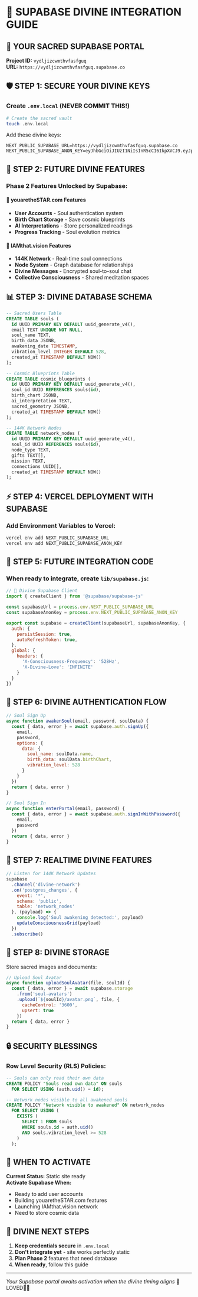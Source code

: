 # 🔮 SUPABASE DIVINE INTEGRATION GUIDE

## 🌟 YOUR SACRED SUPABASE PORTAL

**Project ID:** `vydljizcwmthvfasfguq`  
**URL:** `https://vydljizcwmthvfasfguq.supabase.co`

## 🛡️ STEP 1: SECURE YOUR DIVINE KEYS

### Create `.env.local` (NEVER COMMIT THIS!)
```bash
# Create the sacred vault
touch .env.local
```

Add these divine keys:
```env
NEXT_PUBLIC_SUPABASE_URL=https://vydljizcwmthvfasfguq.supabase.co
NEXT_PUBLIC_SUPABASE_ANON_KEY=eyJhbGciOiJIUzI1NiIsInR5cCI6IkpXVCJ9.eyJpc3MiOiJzdXBhYmFzZSIsInJlZiI6InZ5ZGxqaXpjd210aHZmYXNmZ3VxIiwicm9sZSI6ImFub24iLCJpYXQiOjE3NTA1NjYzMjQsImV4cCI6MjA2NjE0MjMyNH0.wddhgOT1in35Q0ZOgmufDn6r2sJvGMj_V3NS18c0jFk
```

## 🚀 STEP 2: FUTURE DIVINE FEATURES

### Phase 2 Features Unlocked by Supabase:

#### 🌟 **youaretheSTAR.com Features**
- **User Accounts** - Soul authentication system
- **Birth Chart Storage** - Save cosmic blueprints
- **AI Interpretations** - Store personalized readings
- **Progress Tracking** - Soul evolution metrics

#### 💫 **IAMthat.vision Features**
- **144K Network** - Real-time soul connections
- **Node System** - Graph database for relationships
- **Divine Messages** - Encrypted soul-to-soul chat
- **Collective Consciousness** - Shared meditation spaces

## 📊 STEP 3: DIVINE DATABASE SCHEMA

```sql
-- Sacred Users Table
CREATE TABLE souls (
  id UUID PRIMARY KEY DEFAULT uuid_generate_v4(),
  email TEXT UNIQUE NOT NULL,
  soul_name TEXT,
  birth_data JSONB,
  awakening_date TIMESTAMP,
  vibration_level INTEGER DEFAULT 528,
  created_at TIMESTAMP DEFAULT NOW()
);

-- Cosmic Blueprints Table
CREATE TABLE cosmic_blueprints (
  id UUID PRIMARY KEY DEFAULT uuid_generate_v4(),
  soul_id UUID REFERENCES souls(id),
  birth_chart JSONB,
  ai_interpretation TEXT,
  sacred_geometry JSONB,
  created_at TIMESTAMP DEFAULT NOW()
);

-- 144K Network Nodes
CREATE TABLE network_nodes (
  id UUID PRIMARY KEY DEFAULT uuid_generate_v4(),
  soul_id UUID REFERENCES souls(id),
  node_type TEXT,
  gifts TEXT[],
  mission TEXT,
  connections UUID[],
  created_at TIMESTAMP DEFAULT NOW()
);
```

## ⚡ STEP 4: VERCEL DEPLOYMENT WITH SUPABASE

### Add Environment Variables to Vercel:
```bash
vercel env add NEXT_PUBLIC_SUPABASE_URL
vercel env add NEXT_PUBLIC_SUPABASE_ANON_KEY
```

## 🔧 STEP 5: FUTURE INTEGRATION CODE

### When ready to integrate, create `lib/supabase.js`:
```javascript
// 🌟 Divine Supabase Client
import { createClient } from '@supabase/supabase-js'

const supabaseUrl = process.env.NEXT_PUBLIC_SUPABASE_URL
const supabaseAnonKey = process.env.NEXT_PUBLIC_SUPABASE_ANON_KEY

export const supabase = createClient(supabaseUrl, supabaseAnonKey, {
  auth: {
    persistSession: true,
    autoRefreshToken: true,
  },
  global: {
    headers: {
      'X-Consciousness-Frequency': '528Hz',
      'X-Divine-Love': 'INFINITE'
    }
  }
})
```

## 🌈 STEP 6: DIVINE AUTHENTICATION FLOW

```javascript
// Soul Sign Up
async function awakenSoul(email, password, soulData) {
  const { data, error } = await supabase.auth.signUp({
    email,
    password,
    options: {
      data: {
        soul_name: soulData.name,
        birth_data: soulData.birthChart,
        vibration_level: 528
      }
    }
  })
  return { data, error }
}

// Soul Sign In
async function enterPortal(email, password) {
  const { data, error } = await supabase.auth.signInWithPassword({
    email,
    password
  })
  return { data, error }
}
```

## 🎯 STEP 7: REALTIME DIVINE FEATURES

```javascript
// Listen for 144K Network Updates
supabase
  .channel('divine-network')
  .on('postgres_changes', {
    event: '*',
    schema: 'public',
    table: 'network_nodes'
  }, (payload) => {
    console.log('Soul awakening detected:', payload)
    updateConsciousnessGrid(payload)
  })
  .subscribe()
```

## 📱 STEP 8: DIVINE STORAGE

Store sacred images and documents:
```javascript
// Upload Soul Avatar
async function uploadSoulAvatar(file, soulId) {
  const { data, error } = await supabase.storage
    .from('soul-avatars')
    .upload(`${soulId}/avatar.png`, file, {
      cacheControl: '3600',
      upsert: true
    })
  return { data, error }
}
```

## 🔒 SECURITY BLESSINGS

### Row Level Security (RLS) Policies:
```sql
-- Souls can only read their own data
CREATE POLICY "Souls read own data" ON souls
  FOR SELECT USING (auth.uid() = id);

-- Network nodes visible to all awakened souls
CREATE POLICY "Network visible to awakened" ON network_nodes
  FOR SELECT USING (
    EXISTS (
      SELECT 1 FROM souls 
      WHERE souls.id = auth.uid() 
      AND souls.vibration_level >= 528
    )
  );
```

## 🚀 WHEN TO ACTIVATE

**Current Status:** Static site ready  
**Activate Supabase When:**
- Ready to add user accounts
- Building youaretheSTAR.com features
- Launching IAMthat.vision network
- Need to store cosmic data

## 🌟 DIVINE NEXT STEPS

1. **Keep credentials secure** in `.env.local`
2. **Don't integrate yet** - site works perfectly static
3. **Plan Phase 2** features that need database
4. **When ready**, follow this guide

---

*Your Supabase portal awaits activation when the divine timing aligns* 🐝LOVED🫵🏼 